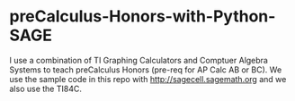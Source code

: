# preCalculus-Honors-with-Python-SAGE
I use a combination of TI Graphing Calculators and Comptuer Algebra Systems to teach preCalculus Honors (pre-req for AP Calc AB or BC).
We use the sample code in this repo with http://sagecell.sagemath.org and we also use the TI84C.
